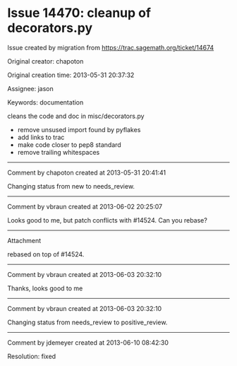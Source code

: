 # Issue 14470: cleanup of decorators.py

Issue created by migration from https://trac.sagemath.org/ticket/14674

Original creator: chapoton

Original creation time: 2013-05-31 20:37:32

Assignee: jason

Keywords: documentation

cleans the code and doc in misc/decorators.py

* remove unsused import found by pyflakes
* add links to trac
* make code closer to pep8 standard
* remove trailing whitespaces


---

Comment by chapoton created at 2013-05-31 20:41:41

Changing status from new to needs_review.


---

Comment by vbraun created at 2013-06-02 20:25:07

Looks good to me, but patch conflicts with #14524. Can you rebase?


---

Attachment

rebased on top of #14524.


---

Comment by vbraun created at 2013-06-03 20:32:10

Thanks, looks good to me


---

Comment by vbraun created at 2013-06-03 20:32:10

Changing status from needs_review to positive_review.


---

Comment by jdemeyer created at 2013-06-10 08:42:30

Resolution: fixed

